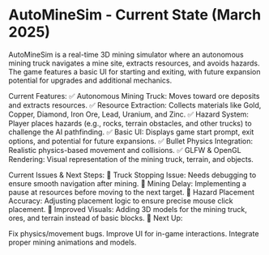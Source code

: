 # AutoMineSim - Current State (March 2025)
AutoMineSim is a real-time 3D mining simulator where an autonomous mining truck navigates a mine site, extracts resources, and avoids hazards. The game features a basic UI for starting and exiting, with future expansion potential for upgrades and additional mechanics.

Current Features:
✅ Autonomous Mining Truck: Moves toward ore deposits and extracts resources.
✅ Resource Extraction: Collects materials like Gold, Copper, Diamond, Iron Ore, Lead, Uranium, and Zinc.
✅ Hazard System: Player places hazards (e.g., rocks, terrain obstacles, and other trucks) to challenge the AI pathfinding.
✅ Basic UI: Displays game start prompt, exit options, and potential for future expansions.
✅ Bullet Physics Integration: Realistic physics-based movement and collisions.
✅ GLFW & OpenGL Rendering: Visual representation of the mining truck, terrain, and objects.

Current Issues & Next Steps:
🚧 Truck Stopping Issue: Needs debugging to ensure smooth navigation after mining.
🚧 Mining Delay: Implementing a pause at resources before moving to the next target.
🚧 Hazard Placement Accuracy: Adjusting placement logic to ensure precise mouse click placement.
🚧 Improved Visuals: Adding 3D models for the mining truck, ores, and terrain instead of basic blocks.
🔧 Next Up:

Fix physics/movement bugs.
Improve UI for in-game interactions.
Integrate proper mining animations and models.
